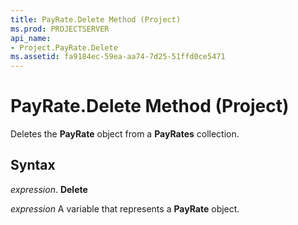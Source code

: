```yaml
---
title: PayRate.Delete Method (Project)
ms.prod: PROJECTSERVER
api_name:
- Project.PayRate.Delete
ms.assetid: fa9184ec-59ea-aa74-7d25-51ffd0ce5471
---
```



# PayRate.Delete Method (Project)

Deletes the  **PayRate** object from a **PayRates** collection.


## Syntax

 _expression_. **Delete**

 _expression_ A variable that represents a **PayRate** object.


